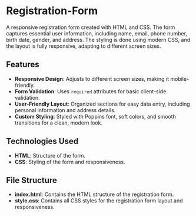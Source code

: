 # Registration-Form
A responsive registration form created with HTML and CSS. The form captures essential user information, including name, email, phone number, birth date, gender, and address. The styling is done using modern CSS, and the layout is fully responsive, adapting to different screen sizes.

## Features

- **Responsive Design**: Adjusts to different screen sizes, making it mobile-friendly.
- **Form Validation**: Uses `required` attributes for basic client-side validation.
- **User-Friendly Layout**: Organized sections for easy data entry, including personal information and address details.
- **Custom Styling**: Styled with Poppins font, soft colors, and smooth transitions for a clean, modern look.

## Technologies Used

- **HTML**: Structure of the form.
- **CSS**: Styling of the form and responsiveness.

## File Structure

- **index.html**: Contains the HTML structure of the registration form.
- **style.css**: Contains all CSS styles for the registration form layout and responsiveness.


